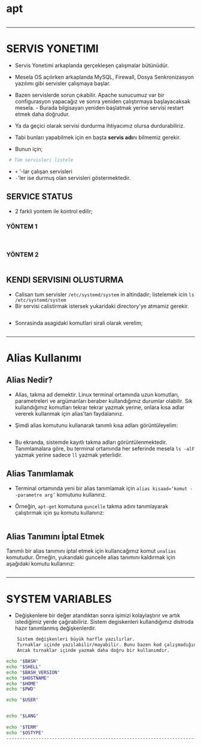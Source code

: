 # apt
```bash

```
------------------------------------------------------

# SERVIS YONETIMI 

- Servis Yonetimi arkaplanda gerçekleşen çalışmalar bütünüdür.

- Mesela OS açılırken arkaplanda MySQL, Firewall, Dosya Senkronizasyon yazılımı gibi servisler çalışmaya başlar.
- Bazen servislerde sorun çıkabilir. Apache sunucumuz var bir configurasyon yapacağız ve sonra yeniden çalıştırmaya başlayacaksak mesela. - Burada bilgisayarı yeniden başlatmak yerine servisi restart etmek daha doğrudur.
- Ya da geçici olarak servisi durdurma ihtiyacımız olursa durdurabiliriz.
- Tabi bunları yapabilmek için en başta **servis adı**nı bilmemiz gerekir.
- Bunun için;

```bash
 # Tüm servisleri listele

```

- `+` '-lar çalışan servisleri
- `-`'ler ise durmuş olan servisleri göstermektedir.

## SERVICE STATUS
- 2 farkli yontem ile kontrol edilir;

### YÖNTEM 1
```bash
 
```
### YÖNTEM 2

```bash

```
## KENDI SERVISINI OLUSTURMA

- Calisan tum servisler `/etc/systemd/system` in altindadir; listelemek icin `ls /etc/systemd/system`
- Bir servisi calistirmak istersek yukaridaki directory'ye atmamiz gerekir.

```bash

```
- Sonrasinda asagidaki komutlari sirali olarak verelim;

```bash

```

------------------------------------------------------------------------------------------

# Alias Kullanımı

## Alias Nedir?
* Alias, takma ad demektir. Linux terminal ortamında uzun komutları, parametreleri ve argümanları beraber kullandığımız durumlar olabilir. Sık kullandığımız komutları tekrar tekrar yazmak yerine, onlara kısa adlar vererek kullanmak için alias’tan faydalanırız.

* Şimdi alias komutunu kullanarak tanımlı kısa adları görüntüleyelim:

```bash

```
* Bu ekranda, sistemde kayıtlı takma adları görüntülenmektedir. Tanımlamalara göre, bu terminal ortamında her seferinde mesela `ls -alF` yazmak yerine sadece `ll` yazmak yeterlidir.


## Alias Tanımlamak
* Terminal ortamında yeni bir alias tanımlamak için `alias kisaad=‘komut --parametre arg’` komutunu kullanırız. 

- Örneğin, `apt-get` komutuna `guncelle` takma adını tanımlayarak çalıştırmak için şu komutu kullanırız:

```bash

```

## Alias Tanımını İptal Etmek
Tanımlı bir alias tanımını iptal etmek için kullancağımız komut `unalias` komutudur. Örneğin, yukarıdaki guncelle alias tanımını kaldırmak için aşağıdaki komutu kullanırız:

```bash
```

-------------------------------------------------------------------------------------------------------------
# SYSTEM VARIABLES

- Değişkenlere bir değer atandıktan sonra işimizi kolaylaştırır ve artık istediğimiz yerde çağırabiliriz. Sistem degiskenleri kullandığımız distroda hazır tanımlanmış değişkenlerdir.

```txt
    Sistem değişkenleri büyük harfle yazılırlar. 
    Tırnaklar içinde yazılabilir/mayabilir. Bunu bazen kod çalışmadığında bakılacak ilk nokta olarak kabul etmek lazımdır.
    Ancak tırnaklar içinde yazmak daha doğru bir kullanımdır.
```
```bash
echo "$BASH"            
echo "$SHELL"           
echo "$BASH_VERSION"   
echo "$HOSTNAME"       
echo "$HOME"           
echo "$PWD"             
```



```bash
echo "$USER"           


echo "$LANG"            
                
echo "$TERM"            
echo "$OSTYPE"          
--------------------------------------------------------------------------------------------------------